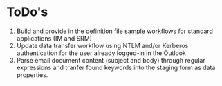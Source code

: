 # ToDo's

 1. Build and provide in the definition file sample workflows for standard applications (IM and SRM)
 2. Update data transfer workflow using NTLM and/or Kerberos authentication for the user already
    logged-in in the Outlook
 3. Parse email document content (subject and body) through regular expressions and tranfer found
    keywords into the staging form as data properties.
 